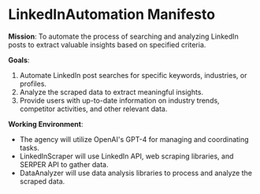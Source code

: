 # LinkedInAutomation Manifesto

**Mission**: To automate the process of searching and analyzing LinkedIn posts to extract valuable insights based on specified criteria.

**Goals**:
1. Automate LinkedIn post searches for specific keywords, industries, or profiles.
2. Analyze the scraped data to extract meaningful insights.
3. Provide users with up-to-date information on industry trends, competitor activities, and other relevant data.

**Working Environment**:
- The agency will utilize OpenAI's GPT-4 for managing and coordinating tasks.
- LinkedInScraper will use LinkedIn API, web scraping libraries, and SERPER API to gather data.
- DataAnalyzer will use data analysis libraries to process and analyze the scraped data.